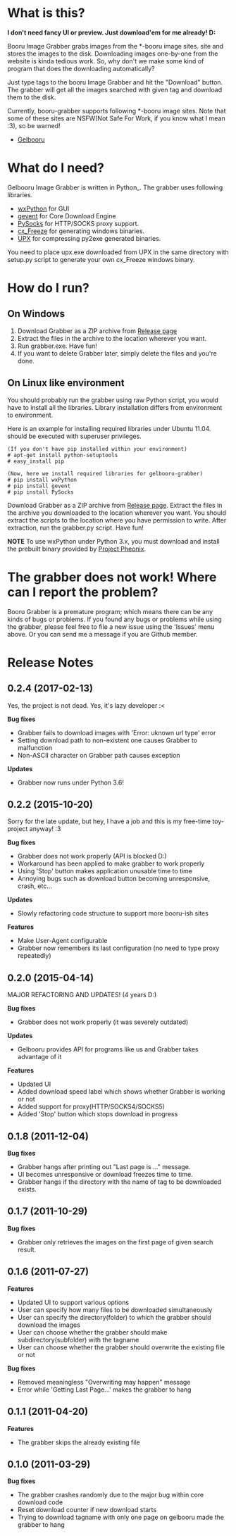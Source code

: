 What is this?
=============
**I don't need fancy UI or preview. Just download'em for me already! D:**

Booru Image Grabber grabs images from the *-booru image sites.
site and stores the images to the disk. Downloading images one-by-one from the
website is kinda tedious work. So, why don't we make some kind of program that
does the downloading automatically?

Just type tags to the booru Image Grabber and hit the "Download" button.
The grabber will get all the images searched with given tag and download them
to the disk.

Currently, booru-grabber supports following *-booru image sites. Note that some of
these sites are NSFW(Not Safe For Work, if you know what I mean :3), so be warned!

- [Gelbooru](http://www.gelbooru.com/)

What do I need?
===============
Gelbooru Image Grabber is written in Python_. The grabber uses following
libraries.

- [wxPython](http://www.wxpython.org) for GUI
- [gevent](http://www.gevent.org) for Core Download Engine
- [PySocks](https://github.com/Anorov/PySocks) for HTTP/SOCKS proxy support.
- [cx_Freeze](http://cx-freeze.sourceforge.net) for generating windows binaries.
- [UPX](http://upx.sourceforge.net) for compressing py2exe generated binaries.

You need to place upx.exe downloaded from UPX in the same directory with
setup.py script to generate your own cx_Freeze windows binary.


How do I run?
=============

On Windows
----------

1. Download Grabber as a ZIP archive from [Release page](https://github.com/pipoket/booru-grabber/releases)
2. Extract the files in the archive to the location wherever you want.
3. Run grabber.exe. Have fun!
4. If you want to delete Grabber later, simply delete the files and you're done.


On Linux like environment
-------------------------
You should probably run the grabber using raw Python script,
you would have to install all the libraries. Library installation differs from
environment to environment.

Here is an example for installing required libraries under Ubuntu 11.04.
should be executed with superuser privileges.

    (If you don't have pip installed within your environment)
    # apt-get install python-setuptools
    # easy_install pip

    (Now, here we install required libraries for gelbooru-grabber)
    # pip install wxPython
    # pip install gevent
    # pip install PySocks

Download Grabber as a ZIP archive from [Release page](https://github.com/pipoket/booru-grabber/releases).
Extract the files in the archive you downloaded to the location wherever you want.
You should extract the scripts to the location where you have permission to write.
After extraction, run the grabber.py script. Have fun!

**NOTE**
To use wxPython under Python 3.x, you must download and install the prebuilt binary provided by
[Project Pheonix](https://wiki.wxpython.org/ProjectPhoenix).


The grabber does not work! Where can I report the problem?
==========================================================
Booru Grabber is a premature program; which means there can be any kinds of bugs or problems.
If you found any bugs or problems while using the grabber, please feel free to file a new issue
using the 'Issues' menu above. Or you can send me a message if you are Github member.



Release Notes
=============

0.2.4 (2017-02-13)
------------------

Yes, the project is not dead. Yes, it's lazy developer :<

**Bug fixes**
- Grabber fails to download images with 'Error: uknown url type' error
- Setting download path to non-existent one causes Grabber to malfunction
- Non-ASCII character on Grabber path causes exception

**Updates**
- Grabber now runs under Python 3.6!


0.2.2 (2015-10-20)
------------------

Sorry for the late update, but hey, I have a job and this is my free-time toy-project anyway! :3

**Bug fixes**
- Grabber does not work properly (API is blocked D:)
 - Workaround has been applied to make grabber to work properly
- Using 'Stop' button makes application unusable time to time
 - Annoying bugs such as download button becoming unresponsive, crash, etc...

**Updates**
- Slowly refactoring code structure to support more booru-ish sites

**Features**
- Make User-Agent configurable
- Grabber now remembers its last configuration (no need to type proxy repeatedly)


0.2.0 (2015-04-14)
------------------

MAJOR REFACTORING AND UPDATES! (4 years D:)

**Bug fixes**
- Grabber does not work properly (it was severely outdated)

**Updates**
- Gelbooru provides API for programs like us and Grabber takes advantage of it

**Features**
- Updated UI
 - Added download speed label which shows whether Grabber is working or not
- Added support for proxy(HTTP/SOCKS4/SOCKS5)
- Added 'Stop' button which stops download in progress

0.1.8 (2011-12-04)
------------------

**Bug fixes**

- Grabber hangs after printing out "Last page is ..." message.
- UI becomes unresponsive or download freezes time to time.
- Grabber hangs if the directory with the name of tag to be downloaded exists.

0.1.7 (2011-10-29)
------------------

**Bug fixes**

- Grabber only retrieves the images on the first page of given search result.


0.1.6 (2011-07-27)
------------------

**Features**

- Updated UI to support various options
- User can specify how many files to be downloaded simultaneously
- User can specify the directory(folder) to which the grabber should download the images
- User can choose whether the grabber should make subdirectory(subfolder) with the tagname
- User can choose whether the grabber should overwrite the existing file or not

**Bug fixes**

- Removed meaningless "Overwriting may happen" message
- Error while 'Getting Last Page...' makes the grabber to hang 


0.1.1 (2011-04-20)
------------------

**Features**

- The grabber skips the already existing file


0.1.0 (2011-03-29)
------------------

**Bug fixes**

- The grabber crashes randomly due to the major bug within core download code
- Reset download counter if new download starts
- Trying to download tagname with only one page on gelbooru made the grabber to hang
